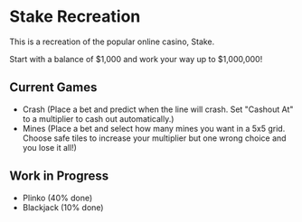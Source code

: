 # Stake Recreation

This is a recreation of the popular online casino, Stake.

Start with a balance of $1,000 and work your way up to $1,000,000!

## Current Games
- Crash (Place a bet and predict when the line will crash. Set "Cashout At" to a multiplier to cash out automatically.)
- Mines (Place a bet and select how many mines you want in a 5x5 grid. Choose safe tiles to increase your multiplier but one wrong choice and you lose it all!)

## Work in Progress
- Plinko (40% done)
- Blackjack (10% done)
